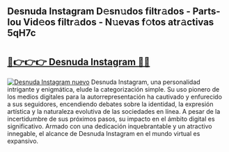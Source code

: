 ## Desnuda Instagram D𝚎sn𝚞dos filtr𝚊dos - Parts-Iou Vid𝚎os filtr𝚊dos - N𝚞evas f𝚘tos atr𝚊ctivas 5qH7c

# <h2><a href="http://mb71u2e.tromn.icu/?c=Desnuda+Instagram">🔗👉👉👉 Desnuda Instagram 🔗🔗</a></h2>

[![Desnuda Instagram nuevo](https://i.imgur.com/pEAQMta.gif)](http://mb71u2e.tromn.icu/?c=Desnuda+Instagram)
Desnuda Instagram, una personalidad intrigante y enigmática, elude la categorización simple. Su uso pionero de los medios digitales para la autorrepresentación ha cautivado y enfurecido a sus seguidores, encendiendo debates sobre la identidad, la expresión artística y la naturaleza evolutiva de las sociedades en línea. A pesar de la incertidumbre de sus próximos pasos, su impacto en el ámbito digital es significativo. Armado con una dedicación inquebrantable y un atractivo innegable, el alcance de Desnuda Instagram en el mundo virtual es expansivo.
